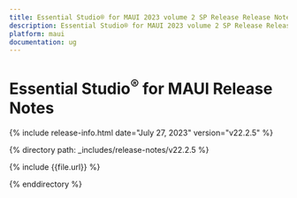 ```yaml
---
title: Essential Studio® for MAUI 2023 volume 2 SP Release Release Notes  
description: Essential Studio® for MAUI 2023 volume 2 SP Release Release Notes  
platform: maui
documentation: ug
---
```


# Essential Studio<sup>®</sup> for MAUI  Release Notes  

{% include release-info.html date="July 27, 2023"  version="v22.2.5" %} 

{% directory path: _includes/release-notes/v22.2.5 %}

{% include {{file.url}} %}

{% enddirectory %}